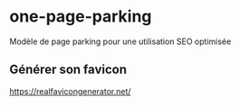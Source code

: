 # one-page-parking
Modèle de page parking pour une utilisation SEO optimisée




## Générer son favicon
https://realfavicongenerator.net/
